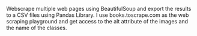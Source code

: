 Webscrape multiple web pages using BeautifulSoup and export the results to a CSV files using Pandas Library. 
I use books.toscrape.com as the web scraping playground and get access to the alt attribute of the images and the name of the classes. 
